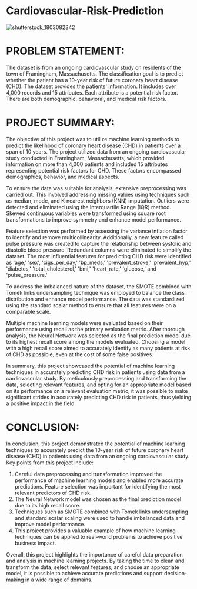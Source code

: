 # Cardiovascular-Risk-Prediction

![shutterstock_1803082342](https://github.com/shubham19nijwala/Cardiovascular_Risk_Prediction-Classification/assets/130289158/a586cacc-68e4-4ad7-a447-6dd0e1c09260)

# PROBLEM STATEMENT:

The dataset is from an ongoing cardiovascular study on residents of the town of Framingham, Massachusetts. The classification goal is to predict whether the patient has a 10-year risk of future coronary heart disease (CHD). The dataset provides the patients' information. It includes over 4,000 records and 15 attributes. Each attribute is a potential risk factor. There are both demographic, behavioral, and medical risk factors.

# PROJECT SUMMARY:

The objective of this project was to utilize machine learning methods to predict the likelihood of coronary heart disease (CHD) in patients over a span of 10 years. The project utilized data from an ongoing cardiovascular study conducted in Framingham, Massachusetts, which provided information on more than 4,000 patients and included 15 attributes representing potential risk factors for CHD. These factors encompassed demographics, behavior, and medical aspects.

To ensure the data was suitable for analysis, extensive preprocessing was carried out. This involved addressing missing values using techniques such as median, mode, and K-nearest neighbors (KNN) imputation. Outliers were detected and eliminated using the Interquartile Range (IQR) method. Skewed continuous variables were transformed using square root transformations to improve symmetry and enhance model performance.

Feature selection was performed by assessing the variance inflation factor to identify and remove multicollinearity. Additionally, a new feature called pulse pressure was created to capture the relationship between systolic and diastolic blood pressure. Redundant columns were eliminated to simplify the dataset. The most influential features for predicting CHD risk were identified as 'age,' 'sex', 'cigs_per_day,' 'bp_meds,' 'prevalent_stroke,' 'prevalent_hyp,' 'diabetes,' 'total_cholesterol,' 'bmi,' 'heart_rate,' 'glucose,' and 'pulse_pressure.'

To address the imbalanced nature of the dataset, the SMOTE combined with Tomek links undersampling technique was employed to balance the class distribution and enhance model performance. The data was standardized using the standard scalar method to ensure that all features were on a comparable scale.

Multiple machine learning models were evaluated based on their performance using recall as the primary evaluation metric. After thorough analysis, the Neural Network was selected as the final prediction model due to its highest recall score among the models evaluated. Choosing a model with a high recall score aimed to accurately identify as many patients at risk of CHD as possible, even at the cost of some false positives.

In summary, this project showcased the potential of machine learning techniques in accurately predicting CHD risk in patients using data from a cardiovascular study. By meticulously preprocessing and transforming the data, selecting relevant features, and opting for an appropriate model based on its performance on a relevant evaluation metric, it was possible to make significant strides in accurately predicting CHD risk in patients, thus yielding a positive impact in the field.

# CONCLUSION:

In conclusion, this project demonstrated the potential of machine learning techniques to accurately predict the 10-year risk of future coronary heart disease (CHD) in patients using data from an ongoing cardiovascular study. Key points from this project include:

1. Careful data preprocessing and transformation improved the performance of machine learning models and enabled more accurate predictions. Feature selection was important for identifying the most relevant predictors of CHD risk.
2. The Neural Network model was chosen as the final prediction model due to its high recall score.
3. Techniques such as SMOTE combined with Tomek links undersampling and standard scalar scaling were used to handle imbalanced data and improve model performance.
4. This project provides a valuable example of how machine learning techniques can be applied to real-world problems to achieve positive business impact.


Overall, this project highlights the importance of careful data preparation and analysis in machine learning projects. By taking the time to clean and transform the data, select relevant features, and choose an appropriate model, it is possible to achieve accurate predictions and support decision-making in a wide range of domains.


